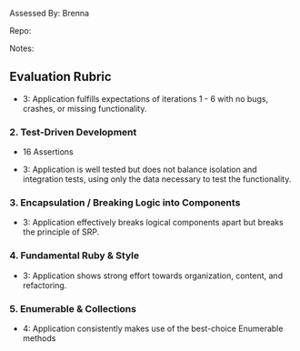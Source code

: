 Assessed By: Brenna

Repo:

Notes:


## Evaluation Rubric

* 3: Application fulfills expectations of iterations 1 - 6 with no bugs, crashes, or missing functionality.

### 2. Test-Driven Development

- 16 Assertions

* 3: Application is well tested but does not balance isolation and integration tests, using only the data necessary to test the functionality.

### 3. Encapsulation / Breaking Logic into Components

* 3: Application effectively breaks logical components apart but breaks the principle of SRP.

### 4. Fundamental Ruby & Style

* 3:  Application shows strong effort towards organization, content, and refactoring.

### 5. Enumerable & Collections

* 4: Application consistently makes use of the best-choice Enumerable methods
